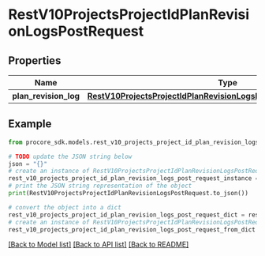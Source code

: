 # RestV10ProjectsProjectIdPlanRevisionLogsPostRequest


## Properties

Name | Type | Description | Notes
------------ | ------------- | ------------- | -------------
**plan_revision_log** | [**RestV10ProjectsProjectIdPlanRevisionLogsPostRequestPlanRevisionLog**](RestV10ProjectsProjectIdPlanRevisionLogsPostRequestPlanRevisionLog.md) |  | 

## Example

```python
from procore_sdk.models.rest_v10_projects_project_id_plan_revision_logs_post_request import RestV10ProjectsProjectIdPlanRevisionLogsPostRequest

# TODO update the JSON string below
json = "{}"
# create an instance of RestV10ProjectsProjectIdPlanRevisionLogsPostRequest from a JSON string
rest_v10_projects_project_id_plan_revision_logs_post_request_instance = RestV10ProjectsProjectIdPlanRevisionLogsPostRequest.from_json(json)
# print the JSON string representation of the object
print(RestV10ProjectsProjectIdPlanRevisionLogsPostRequest.to_json())

# convert the object into a dict
rest_v10_projects_project_id_plan_revision_logs_post_request_dict = rest_v10_projects_project_id_plan_revision_logs_post_request_instance.to_dict()
# create an instance of RestV10ProjectsProjectIdPlanRevisionLogsPostRequest from a dict
rest_v10_projects_project_id_plan_revision_logs_post_request_from_dict = RestV10ProjectsProjectIdPlanRevisionLogsPostRequest.from_dict(rest_v10_projects_project_id_plan_revision_logs_post_request_dict)
```
[[Back to Model list]](../README.md#documentation-for-models) [[Back to API list]](../README.md#documentation-for-api-endpoints) [[Back to README]](../README.md)


